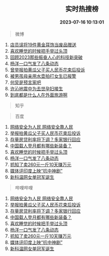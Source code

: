 <div align="center"><h2>实时热搜榜</h2><h4>2023-07-16 10:13:01</h4></div>

> 微博  

1. [店员误将19件黄金耳饰当废品赠送](https://s.weibo.com/weibo?q=%23%E5%BA%97%E5%91%98%E8%AF%AF%E5%B0%8619%E4%BB%B6%E9%BB%84%E9%87%91%E8%80%B3%E9%A5%B0%E5%BD%93%E5%BA%9F%E5%93%81%E8%B5%A0%E9%80%81%23&t=31&band_rank=1&Refer=top)<br />
2. [喜欢睡觉的时候把手举过头顶](https://s.weibo.com/weibo?q=%23%E5%96%9C%E6%AC%A2%E7%9D%A1%E8%A7%89%E7%9A%84%E6%97%B6%E5%80%99%E6%8A%8A%E6%89%8B%E4%B8%BE%E8%BF%87%E5%A4%B4%E9%A1%B6%23&t=31&band_rank=2&Refer=top)<br />
3. [回顾2023那些振奋人心的科技新突破](https://s.weibo.com/weibo?q=%23%E5%9B%9E%E9%A1%BE2023%E9%82%A3%E4%BA%9B%E6%8C%AF%E5%A5%8B%E4%BA%BA%E5%BF%83%E7%9A%84%E7%A7%91%E6%8A%80%E6%96%B0%E7%AA%81%E7%A0%B4%23&t=31&band_rank=3&Refer=top)<br />
4. [杨洋一口气发了八条动态](https://s.weibo.com/weibo?q=%23%E6%9D%A8%E6%B4%8B%E4%B8%80%E5%8F%A3%E6%B0%94%E5%8F%91%E4%BA%86%E5%85%AB%E6%9D%A1%E5%8A%A8%E6%80%81%23&t=31&band_rank=4&Refer=top)<br />
5. [曾举报拍黄瓜父子买人民币花束后投诉](https://s.weibo.com/weibo?q=%23%E6%9B%BE%E4%B8%BE%E6%8A%A5%E6%8B%8D%E9%BB%84%E7%93%9C%E7%88%B6%E5%AD%90%E4%B9%B0%E4%BA%BA%E6%B0%91%E5%B8%81%E8%8A%B1%E6%9D%9F%E5%90%8E%E6%8A%95%E8%AF%89%23&t=31&band_rank=5&Refer=top)<br />
6. [被男孩母亲用水壶拍打女生已报警](https://s.weibo.com/weibo?q=%23%E8%A2%AB%E7%94%B7%E5%AD%A9%E6%AF%8D%E4%BA%B2%E7%94%A8%E6%B0%B4%E5%A3%B6%E6%8B%8D%E6%89%93%E5%A5%B3%E7%94%9F%E5%B7%B2%E6%8A%A5%E8%AD%A6%23&t=31&band_rank=6&Refer=top)<br />
7. [何炅是预言家吧](https://s.weibo.com/weibo?q=%23%E4%BD%95%E7%82%85%E6%98%AF%E9%A2%84%E8%A8%80%E5%AE%B6%E5%90%A7%23&t=31&band_rank=7&Refer=top)<br />
8. [许沁地震中为去世孕妇接生](https://s.weibo.com/weibo?q=%23%E8%AE%B8%E6%B2%81%E5%9C%B0%E9%9C%87%E4%B8%AD%E4%B8%BA%E5%8E%BB%E4%B8%96%E5%AD%95%E5%A6%87%E6%8E%A5%E7%94%9F%23&t=31&band_rank=8&Refer=top)<br />
9. [到底都是什么人在外面旅游啊](https://s.weibo.com/weibo?q=%23%E5%88%B0%E5%BA%95%E9%83%BD%E6%98%AF%E4%BB%80%E4%B9%88%E4%BA%BA%E5%9C%A8%E5%A4%96%E9%9D%A2%E6%97%85%E6%B8%B8%E5%95%8A%23&t=31&band_rank=9&Refer=top)<br />

> 知乎  


> 百度  

1. [网络安全为人民 网络安全靠人民](https://www.baidu.com/s?wd=%E7%BD%91%E7%BB%9C%E5%AE%89%E5%85%A8%E4%B8%BA%E4%BA%BA%E6%B0%91+%E7%BD%91%E7%BB%9C%E5%AE%89%E5%85%A8%E9%9D%A0%E4%BA%BA%E6%B0%91&sa=fyb_news&rsv_dl=fyb_news)<br />
2. [举报拍黄瓜父子买人民币花束后投诉](https://www.baidu.com/s?wd=%E4%B8%BE%E6%8A%A5%E6%8B%8D%E9%BB%84%E7%93%9C%E7%88%B6%E5%AD%90%E4%B9%B0%E4%BA%BA%E6%B0%91%E5%B8%81%E8%8A%B1%E6%9D%9F%E5%90%8E%E6%8A%95%E8%AF%89&sa=fyb_news&rsv_dl=fyb_news)<br />
3. [存量房贷利率将下调？多家银行回应](https://www.baidu.com/s?wd=%E5%AD%98%E9%87%8F%E6%88%BF%E8%B4%B7%E5%88%A9%E7%8E%87%E5%B0%86%E4%B8%8B%E8%B0%83%EF%BC%9F%E5%A4%9A%E5%AE%B6%E9%93%B6%E8%A1%8C%E5%9B%9E%E5%BA%94&sa=fyb_news&rsv_dl=fyb_news)<br />
4. [中国载人登月都有哪些新装备？](https://www.baidu.com/s?wd=%E4%B8%AD%E5%9B%BD%E8%BD%BD%E4%BA%BA%E7%99%BB%E6%9C%88%E9%83%BD%E6%9C%89%E5%93%AA%E4%BA%9B%E6%96%B0%E8%A3%85%E5%A4%87%EF%BC%9F&sa=fyb_news&rsv_dl=fyb_news)<br />
5. [喜欢睡觉的时候把手举过头顶](https://www.baidu.com/s?wd=%E5%96%9C%E6%AC%A2%E7%9D%A1%E8%A7%89%E7%9A%84%E6%97%B6%E5%80%99%E6%8A%8A%E6%89%8B%E4%B8%BE%E8%BF%87%E5%A4%B4%E9%A1%B6&sa=fyb_news&rsv_dl=fyb_news)<br />
6. [杨洋一口气发了八条动态](https://www.baidu.com/s?wd=%E6%9D%A8%E6%B4%8B%E4%B8%80%E5%8F%A3%E6%B0%94%E5%8F%91%E4%BA%86%E5%85%AB%E6%9D%A1%E5%8A%A8%E6%80%81&sa=fyb_news&rsv_dl=fyb_news)<br />
7. [抓知了卖260元一斤10天赚万元](https://www.baidu.com/s?wd=%E6%8A%93%E7%9F%A5%E4%BA%86%E5%8D%96260%E5%85%83%E4%B8%80%E6%96%A410%E5%A4%A9%E8%B5%9A%E4%B8%87%E5%85%83&sa=fyb_news&rsv_dl=fyb_news)<br />
8. [媒体评印度上映“抗中神剧”](https://www.baidu.com/s?wd=%E5%AA%92%E4%BD%93%E8%AF%84%E5%8D%B0%E5%BA%A6%E4%B8%8A%E6%98%A0%E2%80%9C%E6%8A%97%E4%B8%AD%E7%A5%9E%E5%89%A7%E2%80%9D&sa=fyb_news&rsv_dl=fyb_news)<br />
9. [新科温网女单冠军诞生](https://www.baidu.com/s?wd=%E6%96%B0%E7%A7%91%E6%B8%A9%E7%BD%91%E5%A5%B3%E5%8D%95%E5%86%A0%E5%86%9B%E8%AF%9E%E7%94%9F&sa=fyb_news&rsv_dl=fyb_news)<br />

> 哔哩哔哩  

1. [网络安全为人民 网络安全靠人民](https://www.baidu.com/s?wd=%E7%BD%91%E7%BB%9C%E5%AE%89%E5%85%A8%E4%B8%BA%E4%BA%BA%E6%B0%91+%E7%BD%91%E7%BB%9C%E5%AE%89%E5%85%A8%E9%9D%A0%E4%BA%BA%E6%B0%91&sa=fyb_news&rsv_dl=fyb_news)<br />
2. [举报拍黄瓜父子买人民币花束后投诉](https://www.baidu.com/s?wd=%E4%B8%BE%E6%8A%A5%E6%8B%8D%E9%BB%84%E7%93%9C%E7%88%B6%E5%AD%90%E4%B9%B0%E4%BA%BA%E6%B0%91%E5%B8%81%E8%8A%B1%E6%9D%9F%E5%90%8E%E6%8A%95%E8%AF%89&sa=fyb_news&rsv_dl=fyb_news)<br />
3. [存量房贷利率将下调？多家银行回应](https://www.baidu.com/s?wd=%E5%AD%98%E9%87%8F%E6%88%BF%E8%B4%B7%E5%88%A9%E7%8E%87%E5%B0%86%E4%B8%8B%E8%B0%83%EF%BC%9F%E5%A4%9A%E5%AE%B6%E9%93%B6%E8%A1%8C%E5%9B%9E%E5%BA%94&sa=fyb_news&rsv_dl=fyb_news)<br />
4. [中国载人登月都有哪些新装备？](https://www.baidu.com/s?wd=%E4%B8%AD%E5%9B%BD%E8%BD%BD%E4%BA%BA%E7%99%BB%E6%9C%88%E9%83%BD%E6%9C%89%E5%93%AA%E4%BA%9B%E6%96%B0%E8%A3%85%E5%A4%87%EF%BC%9F&sa=fyb_news&rsv_dl=fyb_news)<br />
5. [喜欢睡觉的时候把手举过头顶](https://www.baidu.com/s?wd=%E5%96%9C%E6%AC%A2%E7%9D%A1%E8%A7%89%E7%9A%84%E6%97%B6%E5%80%99%E6%8A%8A%E6%89%8B%E4%B8%BE%E8%BF%87%E5%A4%B4%E9%A1%B6&sa=fyb_news&rsv_dl=fyb_news)<br />
6. [杨洋一口气发了八条动态](https://www.baidu.com/s?wd=%E6%9D%A8%E6%B4%8B%E4%B8%80%E5%8F%A3%E6%B0%94%E5%8F%91%E4%BA%86%E5%85%AB%E6%9D%A1%E5%8A%A8%E6%80%81&sa=fyb_news&rsv_dl=fyb_news)<br />
7. [抓知了卖260元一斤10天赚万元](https://www.baidu.com/s?wd=%E6%8A%93%E7%9F%A5%E4%BA%86%E5%8D%96260%E5%85%83%E4%B8%80%E6%96%A410%E5%A4%A9%E8%B5%9A%E4%B8%87%E5%85%83&sa=fyb_news&rsv_dl=fyb_news)<br />
8. [媒体评印度上映“抗中神剧”](https://www.baidu.com/s?wd=%E5%AA%92%E4%BD%93%E8%AF%84%E5%8D%B0%E5%BA%A6%E4%B8%8A%E6%98%A0%E2%80%9C%E6%8A%97%E4%B8%AD%E7%A5%9E%E5%89%A7%E2%80%9D&sa=fyb_news&rsv_dl=fyb_news)<br />
9. [新科温网女单冠军诞生](https://www.baidu.com/s?wd=%E6%96%B0%E7%A7%91%E6%B8%A9%E7%BD%91%E5%A5%B3%E5%8D%95%E5%86%A0%E5%86%9B%E8%AF%9E%E7%94%9F&sa=fyb_news&rsv_dl=fyb_news)<br />
